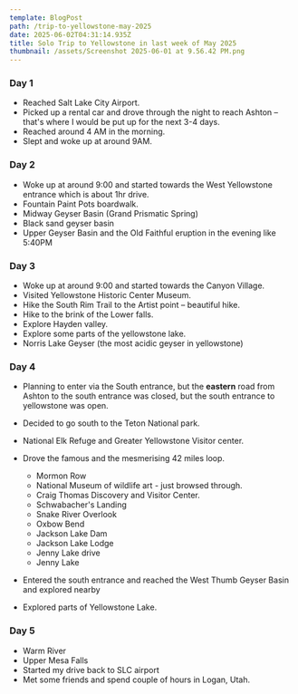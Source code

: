 ```yaml
---
template: BlogPost
path: /trip-to-yellowstone-may-2025
date: 2025-06-02T04:31:14.935Z
title: Solo Trip to Yellowstone in last week of May 2025
thumbnail: /assets/Screenshot 2025-06-01 at 9.56.42 PM.png
---
```

### D﻿ay 1

* Reached Salt Lake City Airport.
* Picked up a rental car and drove through the night to reach Ashton – that's where I would be put up for the next 3-4 days.
* Reached around 4 AM in the morning. 
* Slept and woke up at around 9AM.

### D﻿ay 2

* Woke up at around 9:00 and started towards the West Yellowstone entrance which is about 1hr drive.
* Fountain Paint Pots boardwalk.
* M﻿idway Geyser Basin (Grand Prismatic Spring)
* B﻿lack sand geyser basin
* U﻿pper Geyser Basin and the Old Faithful eruption in the evening like 5:40PM

### D﻿ay 3

* Woke up at around 9:00 and started towards the Canyon Village.
* V﻿isited Yellowstone Historic Center Museum.
* H﻿ike the South Rim Trail to the Artist point – beautiful hike.
* H﻿ike to the brink of the Lower falls.
* E﻿xplore Hayden valley.
* E﻿xplore some parts of the yellowstone lake.
* N﻿orris Lake Geyser (the most acidic geyser in yellowstone)

### D﻿ay 4

* P﻿lanning to enter via the South entrance, but the **eastern** road from Ashton to the south entrance was closed, but the south entrance to yellowstone was open.
* D﻿ecided to go south to the Teton National park.
* N﻿ational Elk Refuge and Greater Yellowstone Visitor center.
* Drove the famous and the mesmerising 42 miles loop.

  * M﻿ormon Row
  * N﻿ational Museum of wildlife art - just browsed through.
  * C﻿raig Thomas Discovery and Visitor Center.
  * S﻿chwabacher's Landing
  * S﻿nake River Overlook
  * O﻿xbow Bend
  * J﻿ackson Lake Dam
  * J﻿ackson Lake Lodge
  * J﻿enny Lake drive
  * J﻿enny Lake 
* E﻿ntered the south entrance and reached the West Thumb Geyser Basin and explored nearby
* E﻿xplored parts of Yellowstone Lake.

### D﻿ay 5

* W﻿arm River
* U﻿pper Mesa Falls
* S﻿tarted my drive back to SLC airport
* M﻿et some friends and spend couple of hours in Logan, Utah.
